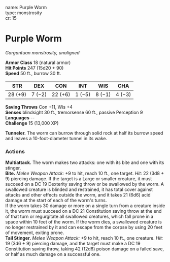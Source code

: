 name: Purple Worm    
type: monstrosity    
cr: 15

# Purple Worm 
_Gargantuan monstrosity, unaligned_

**Armor Class** 18 (natural armor)    
**Hit Points** 247 (15d20 + 90)    
**Speed** 50 ft., burrow 30 ft.

| STR     | DEX     | CON     | INT     | WIS     | CHA     |
|---------|---------|---------|---------|---------|---------|
| 28 (+9) | 7 (−2)  | 22 (+6) | 1 (−5)  | 8 (−1)  | 4 (−3)  |

**Saving Throws** Con +11, Wis +4    
**Senses** blindsight 30 ft., tremorsense 60 ft., passive Perception 9    
**Languages** --    
**Challenge** 15 (13,000 XP)

**Tunneler.** The worm can burrow through solid rock at half its burrow speed and leaves a 10-foot-diameter tunnel in its wake.

### Actions 
**Multiattack.** The worm makes two attacks: one with its bite and one with its stinger.    
**Bite.** _Melee Weapon Attack:_ +9 to hit, reach 10 ft., one target. _Hit:_ 22 (3d8 + 9) piercing damage. If the target is a Large or smaller creature, it must succeed on a DC 19 Dexterity saving throw or be swallowed by the worm. A swallowed creature is blinded and restrained, it has total cover against attacks and other effects outside the worm, and it takes 21 (6d6) acid damage at the start of each of the worm's turns.    
If the worm takes 30 damage or more on a single turn from a creature inside it, the worm must succeed on a DC 21 Constitution saving throw at the end of that turn or regurgitate all swallowed creatures, which fall prone in a space within 10 feet of the worm. If the worm dies, a swallowed creature is no longer restrained by it and can escape from the corpse by using 20 feet of movement, exiting prone.    
**Tail Stinger.** _Melee Weapon Attack:_ +9 to hit, reach 10 ft., one creature. _Hit:_ 19 (3d6 + 9) piercing damage, and the target must make a DC 19 Constitution saving throw, taking 42 (12d6) poison damage on a failed save, or half as much damage on a successful one.    